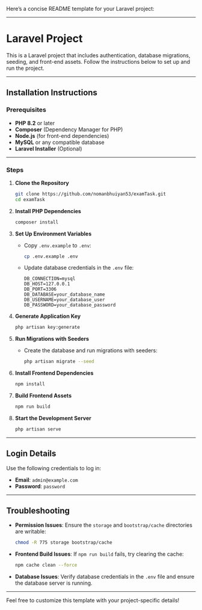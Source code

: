 Here’s a concise README template for your Laravel project:

---

# Laravel Project

This is a Laravel project that includes authentication, database migrations, seeding, and front-end assets. Follow the instructions below to set up and run the project.

---

## Installation Instructions

### Prerequisites
- **PHP 8.2** or later
- **Composer** (Dependency Manager for PHP)
- **Node.js** (for front-end dependencies)
- **MySQL** or any compatible database
- **Laravel Installer** (Optional)

---

### Steps

1. **Clone the Repository**
   ```bash
   git clone https://github.com/nomanbhuiyan53/examTask.git
   cd examTask
   ```

2. **Install PHP Dependencies**
   ```bash
   composer install
   ```

3. **Set Up Environment Variables**
   - Copy `.env.example` to `.env`:
     ```bash
     cp .env.example .env
     ```
   - Update database credentials in the `.env` file:
     ```env
     DB_CONNECTION=mysql
     DB_HOST=127.0.0.1
     DB_PORT=3306
     DB_DATABASE=your_database_name
     DB_USERNAME=your_database_user
     DB_PASSWORD=your_database_password
     ```

4. **Generate Application Key**
   ```bash
   php artisan key:generate
   ```

5. **Run Migrations with Seeders**
   - Create the database and run migrations with seeders:
     ```bash
     php artisan migrate --seed
     ```

6. **Install Frontend Dependencies**
   ```bash
   npm install
   ```

7. **Build Frontend Assets**
   ```bash
   npm run build
   ```

8. **Start the Development Server**
   ```bash
   php artisan serve
   ```

---

## Login Details

Use the following credentials to log in:

- **Email**: `admin@example.com`
- **Password**: `password`

---

## Troubleshooting

- **Permission Issues**:
  Ensure the `storage` and `bootstrap/cache` directories are writable:
  ```bash
  chmod -R 775 storage bootstrap/cache
  ```

- **Frontend Build Issues**:
  If `npm run build` fails, try clearing the cache:
  ```bash
  npm cache clean --force
  ```

- **Database Issues**:
  Verify database credentials in the `.env` file and ensure the database server is running.

---

Feel free to customize this template with your project-specific details!